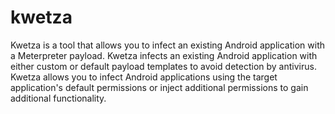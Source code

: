 # kwetza
Kwetza is a tool that allows you to infect an existing Android application with a Meterpreter payload.  Kwetza infects an existing Android application with either custom or default payload templates to avoid detection by antivirus. Kwetza allows you to infect Android applications using the target application's default permissions or inject additional permissions to gain additional functionality.
